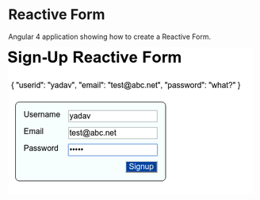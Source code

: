 # Reactive Form

Angular 4 application showing how to create a Reactive Form.

![App image](./app.png)
